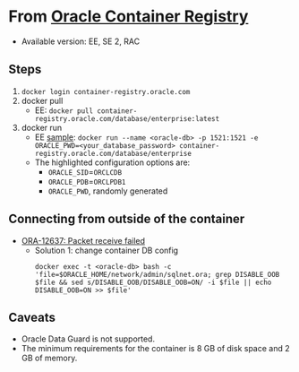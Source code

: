 # From [Oracle Container Registry](https://container-registry.oracle.com/pls/apex/f?p=113:1:921071864780:::1:P1_BUSINESS_AREA:3)
- Available version: EE, SE 2, RAC
    
## Steps 
1. `docker login container-registry.oracle.com`
1. docker pull
    - EE: `docker pull container-registry.oracle.com/database/enterprise:latest`
1. docker run
    - EE [sample](https://github.com/davidkhala/oracle-database-install-guide/wiki/CheatSheet#run-oracle-ee-as-docker-container): `docker run --name <oracle-db> -p 1521:1521 -e ORACLE_PWD=<your_database_password> container-registry.oracle.com/database/enterprise`
    - The highlighted configuration options are:
        - `ORACLE_SID`=`ORCLCDB`
        - `ORACLE_PDB`=`ORCLPDB1`
        - `ORACLE_PWD`, randomly generated
## Connecting from outside of the container
- [ORA-12637: Packet receive failed](https://franckpachot.medium.com/19c-instant-client-and-docker-1566630ab20e)
    - Solution 1: change container DB config
        ```
        docker exec -t <oracle-db> bash -c 'file=$ORACLE_HOME/network/admin/sqlnet.ora; grep DISABLE_OOB $file && sed s/DISABLE_OOB/DISABLE_OOB=ON/ -i $file || echo DISABLE_OOB=ON >> $file'
        ```
        
## Caveats
- Oracle Data Guard is not supported.
- The minimum requirements for the container is 8 GB of disk space and 2 GB of memory.
